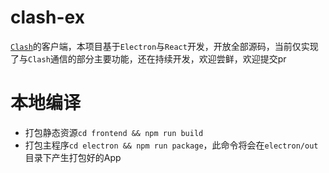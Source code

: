 # clash-ex

[`Clash`](https://github.com/Dreamacro/clash)的客户端，本项目基于`Electron`与`React`开发，开放全部源码，当前仅实现了与`Clash`通信的部分主要功能，还在持续开发，欢迎尝鲜，欢迎提交pr

# 本地编译

- 打包静态资源`cd frontend && npm run build`
- 打包主程序`cd electron && npm run package`，此命令将会在`electron/out`目录下产生打包好的App